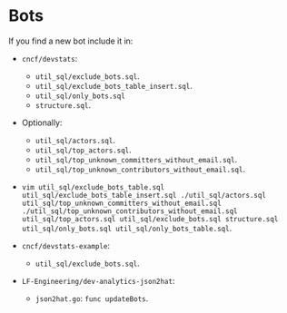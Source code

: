 # Bots

If you find a new bot include it in:

- `cncf/devstats`:
  - `util_sql/exclude_bots.sql`.
  - `util_sql/exclude_bots_table_insert.sql`.
  - `util_sql/only_bots.sql`
  - `structure.sql`.
- Optionally:
  - `util_sql/actors.sql`.
  - `util_sql/top_actors.sql`.
  - `util_sql/top_unknown_committers_without_email.sql`.
  - `util_sql/top_unknown_contributors_without_email.sql`.
- `vim util_sql/exclude_bots_table.sql util_sql/exclude_bots_table_insert.sql ./util_sql/actors.sql util_sql/top_unknown_committers_without_email.sql ./util_sql/top_unknown_contributors_without_email.sql util_sql/top_actors.sql util_sql/exclude_bots.sql structure.sql util_sql/only_bots.sql util_sql/only_bots_table.sql`.

- `cncf/devstats-example`:
  - `util_sql/exclude_bots.sql`.

- `LF-Engineering/dev-analytics-json2hat`:
  - `json2hat.go`: `func updateBots`.

